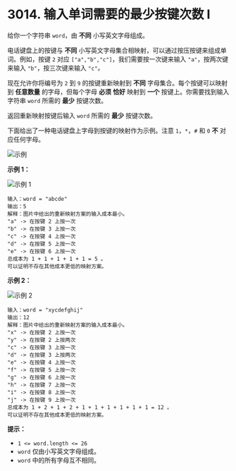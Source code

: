 # 3014. 输入单词需要的最少按键次数 I

给你一个字符串 `word`，由 **不同** 小写英文字母组成。

电话键盘上的按键与 **不同** 小写英文字母集合相映射，可以通过按压按键来组成单词。例如，按键 `2` 对应 `["a","b","c"]`，我们需要按一次键来输入 `"a"`，按两次键来输入 `"b"`，按三次键来输入 `"c"`*。*

现在允许你将编号为 `2` 到 `9` 的按键重新映射到 **不同** 字母集合。每个按键可以映射到 **任意数量** 的字母，但每个字母 **必须** **恰好** 映射到 **一个** 按键上。你需要找到输入字符串 `word` 所需的 **最少** 按键次数。

返回重新映射按键后输入 `word` 所需的 **最少** 按键次数。

下面给出了一种电话键盘上字母到按键的映射作为示例。注意 `1`，`*`，`#` 和 `0` **不** 对应任何字母。

![示例](https://assets.leetcode.com/uploads/2023/12/26/keypaddesc.png)

**示例 1：**

![示例 1](https://assets.leetcode.com/uploads/2023/12/26/keypadv1e1.png)

```()
输入：word = "abcde"
输出：5
解释：图片中给出的重新映射方案的输入成本最小。
"a" -> 在按键 2 上按一次
"b" -> 在按键 3 上按一次
"c" -> 在按键 4 上按一次
"d" -> 在按键 5 上按一次
"e" -> 在按键 6 上按一次
总成本为 1 + 1 + 1 + 1 + 1 = 5 。
可以证明不存在其他成本更低的映射方案。
```

**示例 2：**

![示例 2](https://assets.leetcode.com/uploads/2023/12/26/keypadv1e2.png)

```()
输入：word = "xycdefghij"
输出：12
解释：图片中给出的重新映射方案的输入成本最小。
"x" -> 在按键 2 上按一次
"y" -> 在按键 2 上按两次
"c" -> 在按键 3 上按一次
"d" -> 在按键 3 上按两次
"e" -> 在按键 4 上按一次
"f" -> 在按键 5 上按一次
"g" -> 在按键 6 上按一次
"h" -> 在按键 7 上按一次
"i" -> 在按键 8 上按一次
"j" -> 在按键 9 上按一次
总成本为 1 + 2 + 1 + 2 + 1 + 1 + 1 + 1 + 1 + 1 = 12 。
可以证明不存在其他成本更低的映射方案。
```

**提示：**

- `1 <= word.length <= 26`
- `word` 仅由小写英文字母组成。
- `word` 中的所有字母互不相同。
